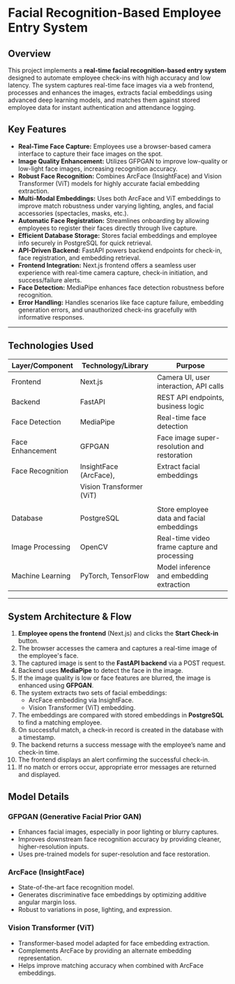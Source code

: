 # Facial Recognition-Based Employee Entry System

## Overview
This project implements a **real-time facial recognition-based entry system** designed to automate employee check-ins with high accuracy and low latency. The system captures real-time face images via a web frontend, processes and enhances the images, extracts facial embeddings using advanced deep learning models, and matches them against stored employee data for instant authentication and attendance logging.


## Key Features

- **Real-Time Face Capture:** Employees use a browser-based camera interface to capture their face images on the spot.
- **Image Quality Enhancement:** Utilizes GFPGAN to improve low-quality or low-light face images, increasing recognition accuracy.
- **Robust Face Recognition:** Combines ArcFace (InsightFace) and Vision Transformer (ViT) models for highly accurate facial embedding extraction.
- **Multi-Modal Embeddings:** Uses both ArcFace and ViT embeddings to improve match robustness under varying lighting, angles, and facial accessories (spectacles, masks, etc.).
- **Automatic Face Registration:** Streamlines onboarding by allowing employees to register their faces directly through live capture.
- **Efficient Database Storage:** Stores facial embeddings and employee info securely in PostgreSQL for quick retrieval.
- **API-Driven Backend:** FastAPI powers backend endpoints for check-in, face registration, and embedding retrieval.
- **Frontend Integration:** Next.js frontend offers a seamless user experience with real-time camera capture, check-in initiation, and success/failure alerts.
- **Face Detection:** MediaPipe enhances face detection robustness before recognition.
- **Error Handling:** Handles scenarios like face capture failure, embedding generation errors, and unauthorized check-ins gracefully with informative responses.

---

## Technologies Used

| Layer/Component     | Technology/Library                  | Purpose                                      |   
|---------------------|-------------------------------------|----------------------------------------------|
| Frontend            | Next.js                             | Camera UI, user interaction, API calls       |
| Backend             | FastAPI                             | REST API endpoints, business logic           |
| Face Detection      | MediaPipe                           | Real-time face detection                     |
| Face Enhancement    | GFPGAN                              | Face image super-resolution and restoration  |
| Face Recognition    | InsightFace (ArcFace),              | Extract facial embeddings                    |
|                     | Vision Transformer (ViT)            |                                              |
|                     |                                     |                                              |  
| Database            | PostgreSQL                          | Store employee data and facial embeddings    |
| Image Processing    | OpenCV                              | Real-time video frame capture and processing |
| Machine Learning    | PyTorch, TensorFlow                 | Model inference and embedding extraction     |

---

## System Architecture & Flow

1. **Employee opens the frontend** (Next.js) and clicks the **Start Check-in** button.
2. The browser accesses the camera and captures a real-time image of the employee's face.
3. The captured image is sent to the **FastAPI backend** via a POST request.
4. Backend uses **MediaPipe** to detect the face in the image.
5. If the image quality is low or face features are blurred, the image is enhanced using **GFPGAN**.
6. The system extracts two sets of facial embeddings:
   - ArcFace embedding via InsightFace.
   - Vision Transformer (ViT) embedding.
7. The embeddings are compared with stored embeddings in **PostgreSQL** to find a matching employee.
8. On successful match, a check-in record is created in the database with a timestamp.
9. The backend returns a success message with the employee’s name and check-in time.
10. The frontend displays an alert confirming the successful check-in.
11. If no match or errors occur, appropriate error messages are returned and displayed.


## Model Details

### GFPGAN (Generative Facial Prior GAN)
- Enhances facial images, especially in poor lighting or blurry captures.
- Improves downstream face recognition accuracy by providing cleaner, higher-resolution inputs.
- Uses pre-trained models for super-resolution and face restoration.

### ArcFace (InsightFace)
- State-of-the-art face recognition model.
- Generates discriminative face embeddings by optimizing additive angular margin loss.
- Robust to variations in pose, lighting, and expression.

### Vision Transformer (ViT)
- Transformer-based model adapted for face embedding extraction.
- Complements ArcFace by providing an alternate embedding representation.
- Helps improve matching accuracy when combined with ArcFace embeddings.

 
 
